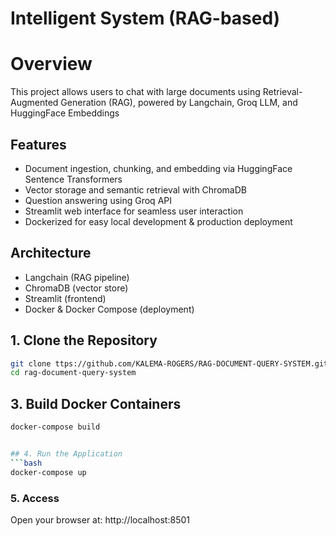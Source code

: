 
# Intelligent System (RAG-based)

# Overview
This project allows users to chat with large documents using Retrieval-Augmented Generation (RAG), powered by Langchain, Groq LLM, and HuggingFace Embeddings

## Features
- Document ingestion, chunking, and embedding via HuggingFace Sentence Transformers
- Vector storage and semantic retrieval with ChromaDB
- Question answering using Groq API
- Streamlit web interface for seamless user interaction
- Dockerized for easy local development & production deployment

## Architecture
- Langchain (RAG pipeline)
- ChromaDB (vector store)
- Streamlit (frontend)
- Docker & Docker Compose (deployment)

## 1. Clone the Repository
```bash
git clone ttps://github.com/KALEMA-ROGERS/RAG-DOCUMENT-QUERY-SYSTEM.git
cd rag-document-query-system
```

## 3. Build Docker Containers
```bash
docker-compose build


## 4. Run the Application
```bash
docker-compose up
```

### 5. Access
Open your browser at: http://localhost:8501



